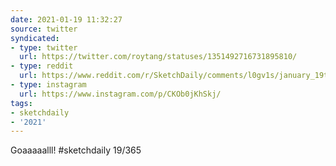 ```yaml
---
date: 2021-01-19 11:32:27
source: twitter
syndicated:
- type: twitter
  url: https://twitter.com/roytang/statuses/1351492716731895810/
- type: reddit
  url: https://www.reddit.com/r/SketchDaily/comments/l0gv1s/january_19th_goals/gjtlayh/
- type: instagram
  url: https://www.instagram.com/p/CKOb0jKhSkj/
tags:
- sketchdaily
- '2021'
---
```


Goaaaaalll! #sketchdaily 19/365